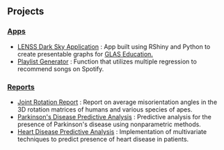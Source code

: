 ## Projects

### <ins> Apps </ins>

* [LENSS Dark Sky Application](https://github.com/jamesspalding/LENSS) :  App built using RShiny and Python to create presentable graphs for [GLAS Education.](https://glaseducation.org/lenss/)
* [Playlist Generator](https://jamesspalding.github.io/playlist-generator/) : Function that utilizes multiple regression to recommend songs on Spotify.

### <ins> Reports </ins>
* [Joint Rotation Report](https://jamesspalding.github.io/STAT547/) : Report on average misorientation angles in the 3D rotation matrices of humans and various species of apes.
* [Parkinson's Disease Predictive Analysis](https://jamesspalding.github.io/STAT447_Project1/) : Predictive analysis for the presence of Parkinson's disease using nonparametric methods.
* [Heart Disease Predictive Analysis](https://jamesspalding.github.io/Heart-Disease-Predictions/) : Implementation of multivariate techniques to predict presence of heart disease in patients.

